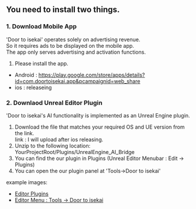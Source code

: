 ## You need to install two things.  

### 1. Download Mobile App  
'Door to isekai' operates solely on advertising revenue.   
So it requires ads to be displayed on the mobile app.  
The app only serves advertising and activation functions.  

1. Please install the app.  
- Android : https://play.google.com/store/apps/details?id=com.doortoisekai.app&pcampaignid=web_share
- ios : releaseing



### 2. Downlaod Unreal Editor Plugin  
'Door to isekai's AI functionality is implemented as an Unreal Engine plugin.  

1. Download the file that matches your required OS and UE version from the link.  
link : I will upload after ios releasing.  
2. Unzip to the following location: YourProjectRoot/Plugins/UnrealEngine_AI_Bridge
3. You can find the our plugin in Plugins (Unreal Editor Menubar : Edit -> Plugins)
4. You can open the our plugin panel at 'Tools->Door to isekai'

example images:   
- [Editor Plugins](https://github.com/LSG7/UnrealEngine_AI_Bridge/blob/main/docs/images/Plugins_0.png)  
- [Editor Menu : Tools -> Door to isekai](https://github.com/LSG7/UnrealEngine_AI_Bridge/blob/main/docs/images/Plugins_1.jpg)
